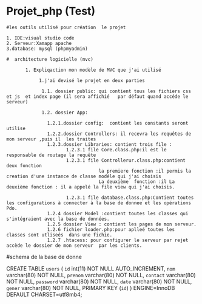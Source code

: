 # Projet_php (Test)

    #les outils utilisé pour création  le projet

    1. IDE:visual studio code 
    2. Serveur:Xamapp apache
    3.database: mysql (phpmyadmin)

    #  architecture logicielle (mvc)

           1. Expliqaction mon modèle de MVC que j'ai utilisé 
     
                1.j'ai devisé le projet en deux parties 
       
                 1.1. dossier public: qui contient tous les fichiers css et js  et index page (il sera affichié   par défaut quand accéde le serveur)
       
                 1.2. dossier App: 
                 
                   1.2.1.dossier config:  contient les constants seront utilise
                   1.2.2.dossier Controllers: il recevra les requêtes de mon serveur ,puis il  les traites
                   1.2.3.dossier Libraries: contient trois file :
                          1.2.3.1 file Core.class.php:il est le responsable de routage la requête 
                          1.2.3.1 file Controllerur.class.php:contient deux fonction 
                                      la premiere fonction :il permis la creation d'une instance de classe modéle qui j'ai choisis
                                      La deuxième  fonction :il La deuxième fonction : il a appelé la file view qui j'ai choisis.

                          1.2.3.1 file database.class.php:Contient toutes les configurations à connecter à la base de donnee et les opérations  Pdo.
                   1.2.4 dossier Model :contient toutes les classes qui s'intégraient avec la base de données.
                   1.2.5 dossier View : contient les pages de mon serveur.
                   1.2.6 fichier loader.php:pour aplleé toutes les  classes sont utliseés  dans une fichie.
                   1.2.7 .htacess: pour configurer le serveur par rejet accède le dossier de mon serveur  par les clients.
              
#schema de la base de donne

CREATE TABLE `users` (
  `id` int(11) NOT NULL   AUTO_INCREMENT,
  `nom` varchar(80) NOT NULL,
  `prenom` varchar(80) NOT NULL,
  `contact` varchar(80) NOT NULL,
  `password` varchar(80) NOT NULL,
  `date` varchar(80) NOT NULL,
  `gener` varchar(80) NOT NULL,
    PRIMARY KEY (`id`)
) ENGINE=InnoDB DEFAULT CHARSET=utf8mb4;

       
       
       















